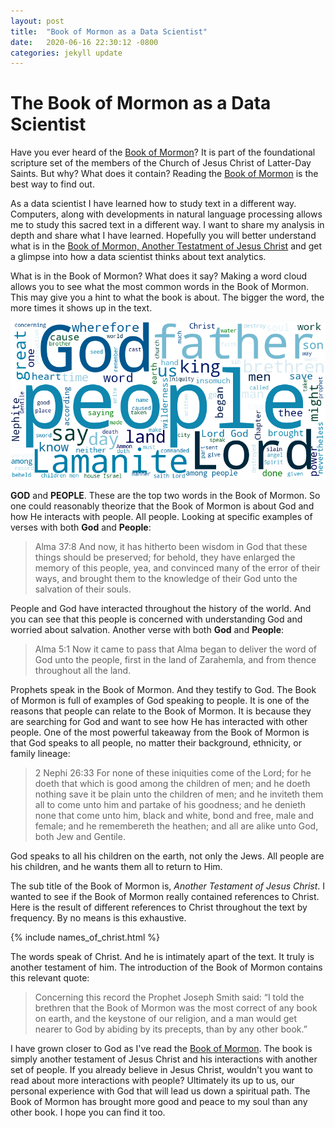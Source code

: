 ```yaml
---
layout: post
title:  "Book of Mormon as a Data Scientist"
date:   2020-06-16 22:30:12 -0800
categories: jekyll update
---
```

# The Book of Mormon as a Data Scientist
Have you ever heard of the [Book of Mormon][bom-info]? It is part of the foundational scripture set of the members of the Church of Jesus Christ of Latter-Day Saints.  But why?  What does it contain? Reading the [Book of Mormon][bom-read] is the best way to find out.  

As a data scientist I have learned how to study text in a different way. Computers, along with developments in natural language processing allows me to study this sacred text in a different way. I want to share my analysis in depth and share what I have learned.  Hopefully you will better understand what is in the [Book of Mormon, Another Testatment of Jesus Christ][bom-info] and get a glimpse into how a data scientist thinks about text analytics.

What is in the Book of Mormon?  What does it say? Making a word cloud allows you to see what the most common words in the Book of Mormon.  This may give you a hint to what the book is about.  The bigger the word, the more times it shows up in the text.

![BOM_WC](/assets/BOM_WC.png)

**GOD** and **PEOPLE**. These are the top two words in the Book of Mormon.  So one could reasonably theorize that the Book of Mormon is about God and how He interacts with people.  All people.  Looking at specific examples of verses with both **God** and **People**:

> Alma 37:8 And now, it has hitherto been wisdom in God that these things should be preserved; for behold, they have enlarged the memory of this people, yea, and convinced many of the error of their ways, and brought them to the knowledge of their God unto the salvation of their souls.

People and God have interacted throughout the history of the world. And you can see that this people is concerned with understanding God and worried about salvation.  Another verse with both **God** and **People**:

> Alma 5:1 Now it came to pass that Alma began to deliver the word of God unto the people, first in the land of Zarahemla, and from thence throughout all the land.

Prophets speak in the Book of Mormon. And they testify to God.  The Book of Mormon is full of examples of God speaking to people.  It is one of the reasons that people can relate to the Book of Mormon.  It is because they are searching for God and want to see how He has interacted with other people. One of the most powerful takeaway from the Book of Mormon is that God speaks to all people, no matter their background, ethnicity, or family lineage:

> 2 Nephi 26:33 For none of these iniquities come of the Lord; for he doeth that which is good among the children of men; and he doeth nothing save it be plain unto the children of men; and he inviteth them all to come unto him and partake of his goodness; and he denieth none that come unto him, black and white, bond and free, male and female; and he remembereth the heathen; and all are alike unto God, both Jew and Gentile.

God speaks to all his children on the earth, not only the Jews. All people are his children, and he wants them all to return to Him.

The sub title of the Book of Mormon is, *Another Testament of Jesus Christ*. I wanted to see if the Book of Mormon really contained references to Christ. Here is the result of different references to Christ throughout the text by frequency.  By no means is this exhaustive.

{% include names_of_christ.html %}

The words speak of Christ.  And he is intimately apart of the text. It truly is another testament of him. The introduction of the Book of Mormon contains this relevant quote:

> Concerning this record the Prophet Joseph Smith said: “I told the brethren that the Book of Mormon was the most correct of any book on earth, and the keystone of our religion, and a man would get nearer to God by abiding by its precepts, than by any other book.”

I have grown closer to God as I've read the [Book of Mormon][bom-read]. The book is simply another testament of Jesus Christ and his interactions with another set of people.  If you already believe in Jesus Christ, wouldn't you want to read about more interactions with people? Ultimately its up to us, our personal experience with God that will lead us down a spiritual path. The Book of Mormon has brought more good and peace to my soul than any other book. I hope you can find it too.

[bom-info]: https://www.comeuntochrist.org/beliefs/book-of-mormon
[bom-read]: https://www.churchofjesuschrist.org/study/scriptures/bofm?lang=eng
